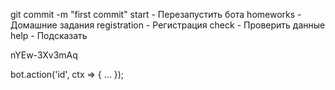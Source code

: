 git commit -m "first commit"
start - Перезапустить бота
homeworks - Домашние задания
registration - Регистрация
check - Проверить данные
help  - Подсказать


nYEw-3Xv3mAq

bot.action('id', ctx => {
...
});
